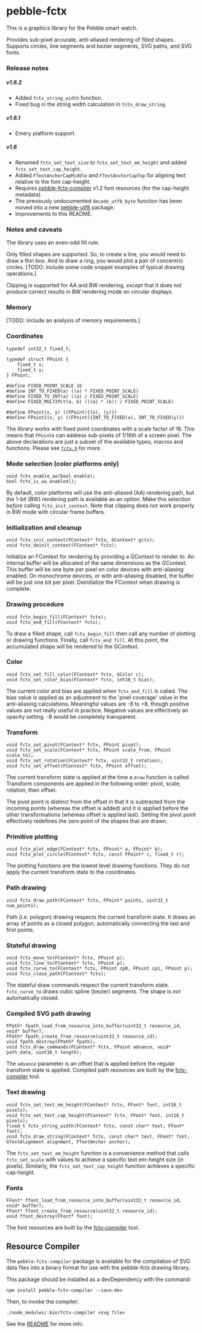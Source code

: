 # pebble-fctx

This is a graphics library for the Pebble smart watch.

Provides sub-pixel accurate, anti-aliased rendering of filled shapes.  Supports circles, line segments and bezier segments, SVG paths, and SVG fonts.

### Release notes

##### v1.6.2
* Added `fctx_string_width` function.
* Fixed bug in the string width calculation in `fctx_draw_string`.

##### v1.6.1
* Emery platform support.

##### v1.6
* Renamed `fctx_set_text_size` to `fctx_set_text_em_height` and added `fctx_set_text_cap_height`.
* Added `FTextAnchorCapMiddle` and `FTextAnchorCapTop` for aligning text relative to the font cap-height.
* Requires [pebble-fctx-compiler]() v1.2 font resources (for the cap-height metadata).
* The previously undocumented `decode_utf8_byte` function has been moved into a new [pebble-utf8](https://www.npmjs.com/package/pebble-utf8) package.
* Improvements to this README.

### Notes and caveats

The library uses an even-odd fill rule.

Only filled shapes are supported.  So, to create a line, you would need to draw a thin box.  And to draw a ring, you would plot a pair of concentric circles.
[TODO: include some code snippet examples of typical drawing operations.]

Clipping is supported for AA and BW rendering, *except* that it does not produce correct results in BW rendering mode on circular displays.

### Memory

[TODO: include an analysis of memory requirements.]

### Coordinates

    typedef int32_t fixed_t;

    typedef struct FPoint {
        fixed_t x;
        fixed_t y;
    } FPoint;

    #define FIXED_POINT_SCALE 16
    #define INT_TO_FIXED(a) ((a) * FIXED_POINT_SCALE)
    #define FIXED_TO_INT(a) ((a) / FIXED_POINT_SCALE)
    #define FIXED_MULTIPLY(a, b) (((a) * (b)) / FIXED_POINT_SCALE)

    #define FPoint(x, y) ((FPoint){(x), (y)})
    #define FPointI(x, y) ((FPoint){INT_TO_FIXED(x), INT_TO_FIXED(y)})

The library works with fixed point coordinates with a scale factor of 16.  This means that `FPoint`s can address sub-pixels of 1/16th of a screen pixel.  The above declarations are just a subset of the available types, macros and functions.  Please see [`fctx.h`](include/fctx.h) for more.

### Mode selection (color platforms only)
    void fctx_enable_aa(bool enable);
    bool fctx_is_aa_enabled();

By default, color platforms will use the anti-aliased (AA) rendering path, but the 1-bit (BW) rendering path is available as an option.  Make this selection *before* calling `fctx_init_context`.  Note that clipping does not work properly in BW mode with circular frame buffers.

### Initialization and cleanup
    void fctx_init_context(FContext* fctx, GContext* gctx);
    void fctx_deinit_context(FContext* fctx);

Initialize an FContext for rendering by providing a GContext to render to.  An internal buffer will be allocated of the same dimensions as the GContext.  This buffer will be one byte per pixel on color devices with anti-aliasing enabled.  On monochrome devices, or with anti-aliasing disabled, the buffer will be just one bit per pixel.
Deinitialize the FContext when drawing is complete.

### Drawing procedure
    void fctx_begin_fill(FContext* fctx);
    void fctx_end_fill(FContext* fctx);

To draw a filled shape, call `fctx_begin_fill` then call any number of plotting or drawing functions.  Finally, call `fctx_end_fill`.  At this point, the accumulated shape will be rendered to the GContext.

### Color
    void fctx_set_fill_color(FContext* fctx, GColor c);
    void fctx_set_color_bias(FContext* fctx, int16_t bias);

The current color and bias are applied when `fctx_end_fill` is called.  The bias value is applied as an adjustment to the 'pixel coverage' value in the anti-aliasing calculations.  Meaningful values are -8 to +8, though positive values are not really useful in practice.  Negative values are effectively an opacity setting.  -8 would be completely transparent.

### Transform
    void fctx_set_pivot(FContext* fctx, FPoint pivot);
    void fctx_set_scale(FContext* fctx, FPoint scale_from, FPoint scale_to);
    void fctx_set_rotation(FContext* fctx, uint32_t rotation);
    void fctx_set_offset(FContext* fctx, FPoint offset);

The current transform state is applied at the time a `draw` function is called.  Transform components are applied in the following order:  pivot, scale, rotation, then offset.

The pivot point is distinct from the offset in that it is subtracted from the incoming points (whereas the offset is added) and it is applied before the other transformations (whereas offset is applied last).  Setting the pivot point effectively redefines the zero point of the shapes that are drawn.

### Primitive plotting
    void fctx_plot_edge(FContext* fctx, FPoint* a, FPoint* b);
    void fctx_plot_circle(FContext* fctx, const FPoint* c, fixed_t r);

The plotting functions are the lowest level drawing functions.  They do not apply the current transform state to the coordinates.

### Path drawing
    void fctx_draw_path(FContext* fctx, FPoint* points, uint32_t num_points);

Path (i.e. polygon) drawing respects the current transform state.  It draws an array of points as a closed polygon, automatically connecting the last and first points.

### Stateful drawing
    void fctx_move_to(FContext* fctx, FPoint p);
    void fctx_line_to(FContext* fctx, FPoint p);
    void fctx_curve_to(FContext* fctx, FPoint cp0, FPoint cp1, FPoint p);
    void fctx_close_path(FContext* fctx);

The stateful draw commands respect the current transform state.  `fctx_curve_to` draws cubic spline (bezier) segments.  The shape is *not* automatically closed.

### Compiled SVG path drawing
    FPath* fpath_load_from_resource_into_buffer(uint32_t resource_id, void* buffer);
    FPath* fpath_create_from_resource(uint32_t resource_id);
    void fpath_destroy(FPath* fpath);
    void fctx_draw_commands(FContext* fctx, FPoint advance, void* path_data, uint16_t length);

The `advance` parameter is an offset that is applied before the regular transform state is applied.
Compiled path resources are built by the [fctx-compiler](#resource-compiler) tool.

### Text drawing
    void fctx_set_text_em_height(FContext* fctx, FFont* font, int16_t pixels);
    void fctx_set_text_cap_height(FContext* fctx, FFont* font, int16_t pixels);
    fixed_t fctx_string_width(FContext* fctx, const char* text, FFont* font);
    void fctx_draw_string(FContext* fctx, const char* text, FFont* font, GTextAlignment alignment, FTextAnchor anchor);

The `fctx_set_text_em_height` function is a convenience method that calls `fctx_set_scale` with values to achieve a specific text em-height size (in pixels).  Similarly, the `fctx_set_text_cap_height` function achieves a specific cap-height.

### Fonts
    FFont* ffont_load_from_resource_into_buffer(uint32_t resource_id, void* buffer);
    FFont* ffont_create_from_resource(uint32_t resource_id);
    void ffont_destroy(FFont* font);

The font resources are built by the [fctx-compiler](#resource-compiler) tool.

## Resource Compiler

The `pebble-fctx-compiler` package is available for the compilation of SVG data files into a binary format for use with the pebble-fctx drawing library.

This package should be installed as a devDependency with the command:

    npm install pebble-fctx-compiler --save-dev

Then, to invoke the compiler:

    ./node_modules/.bin/fctx-compiler <svg file>

See the [README](https://github.com/jrmobley/pebble-fctx-compiler) for more info.
